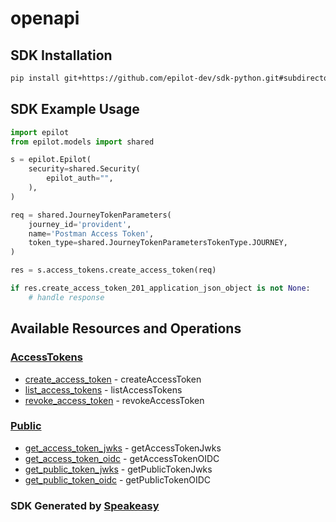 # openapi

<!-- Start SDK Installation -->
## SDK Installation

```bash
pip install git+https://github.com/epilot-dev/sdk-python.git#subdirectory=access_token
```
<!-- End SDK Installation -->

## SDK Example Usage
<!-- Start SDK Example Usage -->


```python
import epilot
from epilot.models import shared

s = epilot.Epilot(
    security=shared.Security(
        epilot_auth="",
    ),
)

req = shared.JourneyTokenParameters(
    journey_id='provident',
    name='Postman Access Token',
    token_type=shared.JourneyTokenParametersTokenType.JOURNEY,
)

res = s.access_tokens.create_access_token(req)

if res.create_access_token_201_application_json_object is not None:
    # handle response
```
<!-- End SDK Example Usage -->

<!-- Start SDK Available Operations -->
## Available Resources and Operations


### [AccessTokens](docs/sdks/accesstokens/README.md)

* [create_access_token](docs/sdks/accesstokens/README.md#create_access_token) - createAccessToken
* [list_access_tokens](docs/sdks/accesstokens/README.md#list_access_tokens) - listAccessTokens
* [revoke_access_token](docs/sdks/accesstokens/README.md#revoke_access_token) - revokeAccessToken

### [Public](docs/sdks/public/README.md)

* [get_access_token_jwks](docs/sdks/public/README.md#get_access_token_jwks) - getAccessTokenJwks
* [get_access_token_oidc](docs/sdks/public/README.md#get_access_token_oidc) - getAccessTokenOIDC
* [get_public_token_jwks](docs/sdks/public/README.md#get_public_token_jwks) - getPublicTokenJwks
* [get_public_token_oidc](docs/sdks/public/README.md#get_public_token_oidc) - getPublicTokenOIDC
<!-- End SDK Available Operations -->

### SDK Generated by [Speakeasy](https://docs.speakeasyapi.dev/docs/using-speakeasy/client-sdks)
